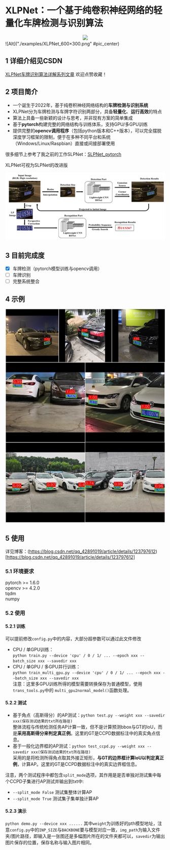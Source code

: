 # XLPNet：一个基于纯卷积神经网络的轻量化车牌检测与识别算法

<div align=center>
<img src="./examples/XLPNet_600×300.png"/>
</div>
![Alt]("./examples/XLPNet_600×300.png" #pic_center)

## 1 详细介绍见CSDN
[XLPNet车牌识别算法详解系列文章](https://blog.csdn.net/qq_42891019/category_11691340.html?spm=1001.2014.3001.5482)
欢迎点赞收藏！

## 2 项目简介
- 一个诞生于2022年，基于纯卷积神经网络结构的**车牌检测与识别系统**
- XLPNet分为车牌检测与车牌字符识别两部分，具备**轻量化**、**运行高效**的特点
- 算法上具备一些新颖的设计与思考，并非现有方案的简单集成
- 基于**pytorch**构建完整的网络结构与训练体系，支持GPU/多GPU训练
- 提供完整的**opencv调用程序**（包括python版本和C++版本），可以完全摆脱深度学习框架的限制，便于在多种不同平台和系统（Windows/Linux/Raspbian）直接或间接部署使用

很多细节上参考了我之前的工作SLPNet：[SLPNet_pytorch](https://github.com/JackEasson/SLPNet_pytorch)

XLPNet可视为SLPNet的改进版
<div align=center>
<img src="./examples/SLPNet.JPG"/>
</div>

## 3 目前完成度
- [x] 车牌检测（pytorch模型训练与opencv调用）
- [ ] 车牌识别
- [ ] 完整系统整合

## 4 示例
<div align=center>
<img src="./examples/detection_show.jpg" width=800/>
</div>

## 5 使用
详见博客：(https://blog.csdn.net/qq_42891019/article/details/123797612)[https://blog.csdn.net/qq_42891019/article/details/123797612]
### 5.1 环境要求
pytorch >= 1.6.0<br>
opencv >= 4.2.0<br>
tqdm<br>
numpy<br>
### 5.2 使用
#### 5.2.1 训练
可以提前修改``config.py``中的内容，大部分超参数可以通过此文件修改
- CPU / 单GPU训练：<br>
``python train.py --device 'cpu' / 0 / 1/ ... --epoch xxx --batch_size xxx --savedir xxx``
- CPU / 单GPU / 多GPU并行训练：<br>
``python train_multi_gpu.py --device 'cpu' / 0 / 1/ ... --epoch xxx --batch_size xxx --savedir xxx``<br>
注意：这里多GPU训练所得的模型需要转换保存为普通模型，使用``trans_tools.py``中的
``multi_gpu2normal_model()``函数处理。
#### 5.2.2 测试
- 基于角点（高斯得分）的AP测试：``python test.py --weight xxx --savedir xxx(保存测试结果的txt所在路径)``<br>
整体流程与传统检测任务AP计算一致，但不是计算预测bbox与GT的IoU，而是**采用高斯得分来判定真正例**。这里的GT是CCPD数据标注中的真实角点信息。
- 基于一般化边界框的AP测试：``python test_ccpd.py --weight xxx --savedir xxx(保存测试结果的txt所在路径)``<br>
采用的是将检测所得角点取其外接正矩形，**与GT的边界框计算IoU以判定真正例**，计算AP。这里的GT是CCPD数据标注中的真实边界框信息。

注意，两个测试程序中都包含`split_mode`选项，其作用是是否单独对测试集中每个CCPD子集进行AP测试并输出到txt中:
- `--split_mode False` 测试集整体计算AP
- `--split_mode True` 测试集子集单独计算AP
#### 5.2.3 演示
``python demo.py --device xxx ......``
其中`weight`为训练好的pth模型地址，注意`config.py`中的`INP_SIZE`与`BACKBONE`要与模型对应一致，`img_path`为输入文件夹/图片路径，即输入是一张图还是多幅图片所在的文件夹都可以，`savedir`为输出图片保存的位置，保存名称与输入图片相同。
